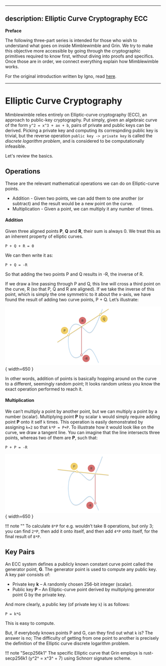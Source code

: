 
---
description: Elliptic Curve Cryptography ECC
---

**Preface**

The following three-part series is intended for those who wish to understand what goes on inside Mimblewimble and Grin. We try to make this objective more accessible by going through the cryptographic primitives required to know first, without diving into proofs and specifics. Once those are in order, we connect everything explain how Mimblewimble works.

For the original introduction written by Igno, read [here](https://github.com/mimblewimble/grin/blob/master/doc/intro.md).

---

# Elliptic Curve Cryptography

Mimblewimble relies entirely on Elliptic-curve cryptography (ECC), an approach to public-key cryptography. Put simply, given an algebraic curve of the form `y^2 = x^3 + ax + b`, pairs of private and public keys can be derived. Picking a private key and computing its correspnding public key is trivial, but the reverse operation `public key -> private key` is called the *discrete logarithm problem*, and is considered to be computationally infeasible.

Let's review the basics.

## Operations

These are the relevant mathematical operations we can do on Elliptic-curve points.

* Addition - Given two points, we can add them to one another (or subtract) and the result would be a new point on the curve.
* Multiplication - Given a point, we can multiply it any number of times.

#### Addition

Given three aligned points **P**, **Q** and **R**, their sum is always 0. We treat this as an inherent property of elliptic curves.

```text
P + Q + R = 0
```
We can then write it as:

```text
P + Q = -R
```

So that adding the two points P and Q results in -R, the inverse of R.

If we draw a line passing through P and Q, this line will cross a third point on the curve, R (so that P, Q and R are aligned). If we take the inverse of this point, which is simply the one symmetric to it about the x-axis, we have found the result of adding two curve points, P + Q. Let’s illustrate:

![ecc1](../../assets/images/ecc1.png){ width=650 }

In other words, addition of points is basically hopping around on the curve to a different, seemingly random point; It looks random unless you know the exact operation performed to reach it.

#### Multiplication

We can’t multiply a point by another point, but we can multiply a point by a number (scalar). Multiplying point **P** by scalar `k` would simply require adding point **P** onto it self `k` times. This operation is easily demonstrated by assigning `k=2` so that `k*P = P+P`. To illustrate how it would look like on the curve, we draw a tangent line. You can imagine that the line intersects three points, whereas two of them are **P**, such that:

```text
P + P = -R
```

![ecc2](../../assets/images/ecc2.png){ width=650 }

!!! note ""
    To calculate `8*P` for e.g. wouldn’t take 8 operations, but only 3; you can find `2*P`, then add it onto itself, and then add `4*P` onto itself, for the final result of `8*P`.

## Key Pairs

An ECC system defines a publicly known constant curve point called the generator point, **G**. The generator point is used to compute any public key. A key pair consists of:

* Private key **k** – A randomly chosen 256-bit integer (scalar).
* Public key **P** – An Elliptic-curve point derived by multiplying generator point G by the private key.

And more clearly, a public key (of private key `k`) is as follows:

```text
P = k*G
```

This is easy to compute.

But, if everybody knows points P and G, can they find out what `k` is? The answer is no; The difficulty of getting from one point to another is precisely the definition of the Elliptic curve discrete logarithm problem.

!!! note "Secp256k1"
    The specific Elliptic curve that Grin employs is rust-secp256k1 (y^2^ = x^3^ + 7) using Schnorr signature scheme.
